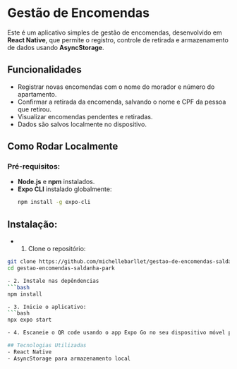 # Gestão de Encomendas

Este é um aplicativo simples de gestão de encomendas, desenvolvido em **React Native**, que permite o registro, controle de retirada e armazenamento de dados usando **AsyncStorage**.

## Funcionalidades  
- Registrar novas encomendas com o nome do morador e número do apartamento.  
- Confirmar a retirada da encomenda, salvando o nome e CPF da pessoa que retirou.  
- Visualizar encomendas pendentes e retiradas.  
- Dados são salvos localmente no dispositivo.

## Como Rodar Localmente

### Pré-requisitos:  
- **Node.js** e **npm** instalados.  
- **Expo CLI** instalado globalmente:
  ```bash
  npm install -g expo-cli  

## Instalação:
- 1. Clone o repositório:
```bash
git clone https://github.com/michellebarllet/gestao-de-encomendas-saldanha-park.git  
cd gestao-encomendas-saldanha-park  

- 2. Instale nas depêndencias
```bash
npm install  

- 3. Inicie o aplicativo:
```bash
npx expo start  

- 4. Escaneie o QR code usando o app Expo Go no seu dispositivo móvel para rodar o aplicativo.

## Tecnologias Utilizadas
- React Native
- AsyncStorage para armazenamento local
